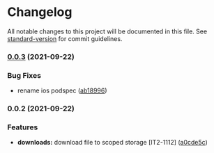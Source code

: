 # Changelog

All notable changes to this project will be documented in this file. See [standard-version](https://github.com/conventional-changelog/standard-version) for commit guidelines.

### [0.0.3](https://github.com/SimpliField/filesaver/compare/v0.0.2...v0.0.3) (2021-09-22)


### Bug Fixes

* rename ios podspec ([ab18996](https://github.com/SimpliField/filesaver/commit/ab1899665db0754dbcfc5155eadc0e5a2c89db26))

### 0.0.2 (2021-09-22)


### Features

* **downloads:** download file to scoped storage [IT2-1112] ([a0cde5c](https://github.com/SimpliField/filesaver/commit/a0cde5c36b6dda6c60e85d70f49821a4fda51e25))
